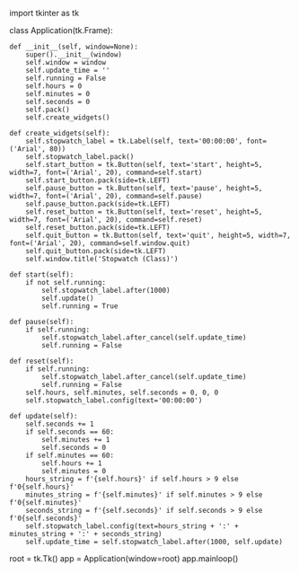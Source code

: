 import tkinter as tk

class Application(tk.Frame):

    def __init__(self, window=None):
        super().__init__(window)
        self.window = window
        self.update_time = ''
        self.running = False
        self.hours = 0
        self.minutes = 0
        self.seconds = 0
        self.pack()
        self.create_widgets()

    def create_widgets(self):
        self.stopwatch_label = tk.Label(self, text='00:00:00', font=('Arial', 80))
        self.stopwatch_label.pack()
        self.start_button = tk.Button(self, text='start', height=5, width=7, font=('Arial', 20), command=self.start)
        self.start_button.pack(side=tk.LEFT)
        self.pause_button = tk.Button(self, text='pause', height=5, width=7, font=('Arial', 20), command=self.pause)
        self.pause_button.pack(side=tk.LEFT)
        self.reset_button = tk.Button(self, text='reset', height=5, width=7, font=('Arial', 20), command=self.reset)
        self.reset_button.pack(side=tk.LEFT)
        self.quit_button = tk.Button(self, text='quit', height=5, width=7, font=('Arial', 20), command=self.window.quit)
        self.quit_button.pack(side=tk.LEFT)
        self.window.title('Stopwatch (Class)')

    def start(self):
        if not self.running:
            self.stopwatch_label.after(1000)
            self.update()
            self.running = True

    def pause(self):
        if self.running:
            self.stopwatch_label.after_cancel(self.update_time)
            self.running = False

    def reset(self):
        if self.running:
            self.stopwatch_label.after_cancel(self.update_time)
            self.running = False
        self.hours, self.minutes, self.seconds = 0, 0, 0
        self.stopwatch_label.config(text='00:00:00')

    def update(self):
        self.seconds += 1
        if self.seconds == 60:
            self.minutes += 1
            self.seconds = 0
        if self.minutes == 60:
            self.hours += 1
            self.minutes = 0
        hours_string = f'{self.hours}' if self.hours > 9 else f'0{self.hours}'
        minutes_string = f'{self.minutes}' if self.minutes > 9 else f'0{self.minutes}'
        seconds_string = f'{self.seconds}' if self.seconds > 9 else f'0{self.seconds}'
        self.stopwatch_label.config(text=hours_string + ':' + minutes_string + ':' + seconds_string)
        self.update_time = self.stopwatch_label.after(1000, self.update)

root = tk.Tk()
app = Application(window=root)
app.mainloop()
